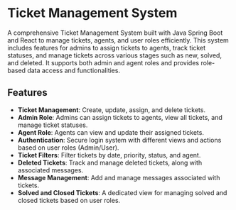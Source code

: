 # Ticket Management System

A comprehensive Ticket Management System built with Java Spring Boot and React to manage tickets, agents, and user roles efficiently. This system includes features for admins to assign tickets to agents, track ticket statuses, and manage tickets across various stages such as new, solved, and deleted. It supports both admin and agent roles and provides role-based data access and functionalities.

## Features

- **Ticket Management**: Create, update, assign, and delete tickets.  
- **Admin Role**: Admins can assign tickets to agents, view all tickets, and manage ticket statuses.  
- **Agent Role**: Agents can view and update their assigned tickets.  
- **Authentication**: Secure login system with different views and actions based on user roles (Admin/User).  
- **Ticket Filters**: Filter tickets by date, priority, status, and agent.  
- **Deleted Tickets**: Track and manage deleted tickets, along with associated messages.  
- **Message Management**: Add and manage messages associated with tickets.  
- **Solved and Closed Tickets**: A dedicated view for managing solved and closed tickets based on user roles.
